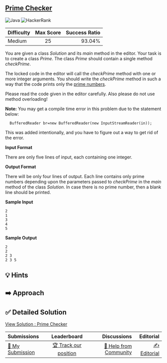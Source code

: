 ## [Prime Checker](https://www.hackerrank.com/challenges/prime-checker)

![Java](https://img.shields.io/badge/java-%23ED8B00.svg?style=for-the-badge&logo=openjdk&logoColor=white) ![HackerRank](https://img.shields.io/badge/-Hackerrank-2EC866?style=for-the-badge&logo=HackerRank&logoColor=white)

| Difficulty | Max Score | Success Ratio |
|:-----------|:------------:|------------:|
| Medium       | 25      | 93.04%        |

You are given a class *Solution* and its *main* method in the editor. Your task is to create a class *Prime*. The class *Prime* should contain a single method *checkPrime*. 


The locked code in the editor will call the *checkPrime* method with one or more integer arguments. You should write the *checkPrime* method in such a way that the code prints only the [prime numbers](https://en.wikipedia.org/wiki/Prime_number).


Please read the code given in the editor carefully. Also please do not use method overloading! 


**Note:** 
You may get a compile time error in this problem due to the statement below:



```
  BufferedReader br=new BufferedReader(new InputStreamReader(in));

```

This was added intentionally, and you have to figure out a way to get rid of the error. 

**Input Format**

There are only five lines of input, each containing one integer.

**Output Format**

There will be only four lines of output. Each line contains only prime numbers depending upon the parameters passed to *checkPrime* in the *main* method of the class *Solution*. In case there is no prime number, then a blank line should be printed.

**Sample Input**


```
2
1
3
4
5

```
**Sample Output**


```
2 
2 
2 3 
2 3 5 

```

## 💡 Hints 

## ➡️ Approach 

## ✅ Detailed Solution
[View Solution : Prime Checker](./Solution.java)

| Submissions | Leaderboard| Discussions | Editorial |
|:-----------|:------------:|------------:|------------:|
| [📝 My Submission](https://www.hackerrank.com/challenges/prime-checker/submissions) | [🏆 Track our position](https://www.hackerrank.com/challenges/prime-checker/leaderboard) | [🤔 Help from Community](https://www.hackerrank.com/challenges/prime-checker/forum) | [✍️ Editorial](https://www.hackerrank.com/challenges/prime-checker/editorial) |

